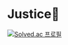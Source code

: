 # Justice🌊
[![Solved.ac 프로필](http://mazassumnida.wtf/api/v2/generate_badge?boj=justice_va)](https://solved.ac/justice_va)
